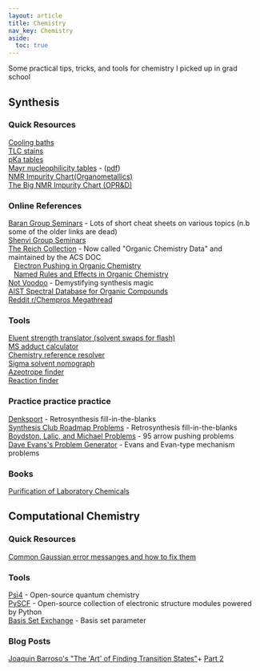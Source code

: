 ```yaml
---
layout: article
title: Chemistry
nav_key: Chemistry
aside:
  toc: true
---
```


Some practical tips, tricks, and tools for chemistry I picked up in grad school

## Synthesis

### Quick Resources

[Cooling baths](https://en.wikipedia.org/wiki/List_of_cooling_baths)  
[TLC stains](https://depts.washington.edu/eooptic/linkfiles/TLCStains.pdf)  
[pKa tables](https://organicchemistrydata.org/hansreich/resources/pka/#pka_general)  
[Mayr nucleophilicity tables](https://www.cup.uni-muenchen.de/oc/mayr/DBintro.html) - ([pdf](https://www.cup.lmu.de/oc/mayr/2021_MayrPoster.pdf))  
[NMR Impurity Chart(Organometallics)](https://pubs.acs.org/doi/full/10.1021/om100106e)  
[The Big NMR Impurity Chart (OPR&D)](https://pubs.acs.org/doi/full/10.1021/acs.oprd.5b00417)  


### Online References

[Baran Group Seminars](https://baranlab.org/research/seminars/) - Lots of short cheat sheets on various topics (n.b some of the older links are dead)  
[Shenvi Group Seminars](https://www.shenvilab.org/resources)  
[The Reich Collection](https://organicchemistrydata.org/) - Now called "Organic Chemistry Data" and maintained by the ACS DOC  
&ensp; [Electron Pushing in Organic Chemistry](https://organicchemistrydata.org/hansreich/resources/electron_pushing/)  
&ensp; [Named Rules and Effects in Organic Chemistry](https://organicchemistrydata.org/hansreich/resources/named_effects/)  
[Not Voodoo](http://www.chem.rochester.edu/notvoodoo/) - Demystifying synthesis magic  
[AIST Spectral Database for Organic Compounds](https://sdbs.db.aist.go.jp/sdbs/cgi-bin/cre_index.cgi)  
[Reddit r/Chempros Megathread](https://www.reddit.com/r/Chempros/comments/jput3t/megathread_community_resources_collection/)  

### Tools

[Eluent strength translator (solvent swaps for flash)](https://eluenttranslator.netlify.app/)  
[MS adduct calculator](https://fiehnlab.ucdavis.edu/staff/kind/metabolomics/ms-adduct-calculator/)  
[Chemistry reference resolver](https://chemsearch.kovsky.net/)  
[Sigma solvent nomograph](https://www.sigmaaldrich.com/chemistry/solvents/learning-center/nomograph.html)  
[Azeotrope finder](https://www.homepages.ed.ac.uk/jwp/Chemeng/Chemeng/azeotrope_bank.html)  
[Reaction finder](https://www.stolaf.edu/depts/chemistry/courses/toolkits/247/practice/medialib/data/)  

### Practice practice practice

[Denksport](https://www.uibk.ac.at/organic/magauer/teaching/denksport/index.html.en) - Retrosynthesis fill-in-the-blanks  
[Synthesis Club Roadmap Problems](https://www.dkfz.de/en/drugs/Synthesis_Quiz.html) - Retrosynthesis fill-in-the-blanks  
[Boydston, Lalic, and Michael Problems](https://faculty.washington.edu/lalic/BLM.shtml) - 95 arrow pushing problems  
[Dave Evans's Problem Generator](https://organicchemistrydata.org/evans/problems) - Evans and Evan-type mechanism problems  

### Books
[Purification of Laboratory Chemicals](https://www.sciencedirect.com/book/9780128054574/purification-of-laboratory-chemicals)  


## Computational Chemistry

### Quick Resources

[Common Gaussian error messanges and how to fix them](https://docs.alliancecan.ca/wiki/Gaussian_error_messages)  

### Tools

[Psi4](https://psicode.org/) - Open-source quantum chemistry  
[PySCF](https://pyscf.org/index.html) -  Open-source collection of electronic structure modules powered by Python  
[Basis Set Exchange](https://www.basissetexchange.org/) - Basis set parameter  

### Blog Posts

[Joaquin Barroso's "The 'Art' of Finding Transition States"](https://joaquinbarroso.com/2016/05/26/the-art-of-finding-transition-states-part-1/)+ [Part 2](https://joaquinbarroso.com/2016/05/31/the-art-of-finding-transition-states-part-2/)  
